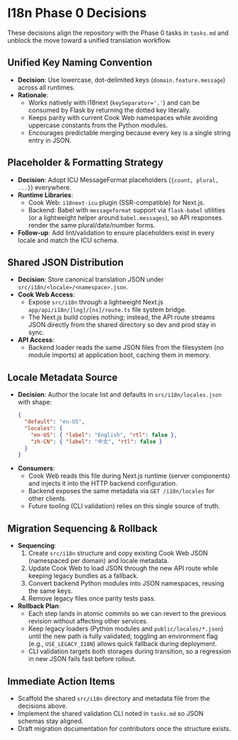 # I18n Phase 0 Decisions

These decisions align the repository with the Phase 0 tasks in `tasks.md` and unblock the move toward a unified translation workflow.

## Unified Key Naming Convention
- **Decision**: Use lowercase, dot-delimited keys (`domain.feature.message`) across all runtimes.
- **Rationale**:
  - Works natively with i18next (`keySeparator='.'`) and can be consumed by Flask by returning the dotted key literally.
  - Keeps parity with current Cook Web namespaces while avoiding uppercase constants from the Python modules.
  - Encourages predictable merging because every key is a single string entry in JSON.

## Placeholder & Formatting Strategy
- **Decision**: Adopt ICU MessageFormat placeholders (`{count, plural, ...}`) everywhere.
- **Runtime Libraries**:
  - Cook Web: `i18next-icu` plugin (SSR-compatible) for Next.js.
  - Backend: Babel with `messageformat` support via `flask-babel` utilities (or a lightweight helper around `babel.messages`), so API responses render the same plural/date/number forms.
- **Follow-up**: Add lint/validation to ensure placeholders exist in every locale and match the ICU schema.

## Shared JSON Distribution
- **Decision**: Store canonical translation JSON under `src/i18n/<locale>/<namespace>.json`.
- **Cook Web Access**:
  - Expose `src/i18n` through a lightweight Next.js `app/api/i18n/[lng]/[ns]/route.ts` file system bridge.
  - The Next.js build copies nothing; instead, the API route streams JSON directly from the shared directory so dev and prod stay in sync.
- **API Access**:
  - Backend loader reads the same JSON files from the filesystem (no module imports) at application boot, caching them in memory.

## Locale Metadata Source
- **Decision**: Author the locale list and defaults in `src/i18n/locales.json` with shape:
  ```json
  {
    "default": "en-US",
    "locales": {
      "en-US": { "label": "English", "rtl": false },
      "zh-CN": { "label": "中文", "rtl": false }
    }
  }
  ```
- **Consumers**:
  - Cook Web reads this file during Next.js runtime (server components) and injects it into the HTTP backend configuration.
  - Backend exposes the same metadata via `GET /i18n/locales` for other clients.
  - Future tooling (CLI validation) relies on this single source of truth.

## Migration Sequencing & Rollback
- **Sequencing**:
  1. Create `src/i18n` structure and copy existing Cook Web JSON (namespaced per domain) and locale metadata.
  2. Update Cook Web to load JSON through the new API route while keeping legacy bundles as a fallback.
  3. Convert backend Python modules into JSON namespaces, reusing the same keys.
  4. Remove legacy files once parity tests pass.
- **Rollback Plan**:
  - Each step lands in atomic commits so we can revert to the previous revision without affecting other services.
  - Keep legacy loaders (Python modules and `public/locales/*.json`) until the new path is fully validated; toggling an environment flag (e.g., `USE_LEGACY_I18N`) allows quick fallback during deployment.
  - CLI validation targets both storages during transition, so a regression in new JSON fails fast before rollout.

## Immediate Action Items
- Scaffold the shared `src/i18n` directory and metadata file from the decisions above.
- Implement the shared validation CLI noted in `tasks.md` so JSON schemas stay aligned.
- Draft migration documentation for contributors once the structure exists.
